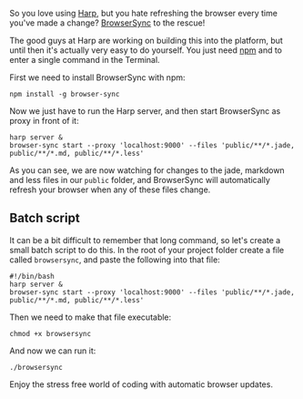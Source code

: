 So you love using [Harp](http://harpjs.com/), but you hate refreshing the browser every time you've made a change? [BrowserSync](http://www.browsersync.io/) to the rescue!

The good guys at Harp are working on building this into the platform, but until then it's actually very easy to do yourself. You just need [npm](https://www.npmjs.org/) and to enter a single command in the Terminal.

<!-- more-->

First we need to install BrowserSync with npm:

    npm install -g browser-sync

Now we just have to run the Harp server, and then start BrowserSync as proxy in front of it:

    harp server & 
    browser-sync start --proxy 'localhost:9000' --files 'public/**/*.jade, public/**/*.md, public/**/*.less'

As you can see, we are now watching for changes to the jade, markdown and less files in our `public` folder, and BrowserSync will automatically refresh your browser when any of these files change.

## Batch script

It can be a bit difficult to remember that long command, so let's create a small batch script to do this. In the root of your project folder create a file called `browsersync`, and paste the following into that file:

    #!/bin/bash
    harp server &
    browser-sync start --proxy 'localhost:9000' --files 'public/**/*.jade, public/**/*.md, public/**/*.less'

Then we need to make that file executable:

    chmod +x browsersync

And now we can run it:

    ./browsersync

Enjoy the stress free world of coding with automatic browser updates.
